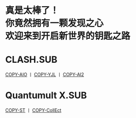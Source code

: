 # 真是太棒了！<br>你竟然拥有一颗发现之心<br>欢迎来到开启新世界的钥匙之路

# CLASH.SUB
[COPY-AIO](https://raw.githubusercontent.com/O7Y0/Attached/server/AIO.yaml)  丨  [COPY-YJL](https://raw.githubusercontent.com/O7Y0/Attached/server/YJL.TXT)  丨  [COPY-AI2](https://raw.githubusercontent.com/O7Y0/Attached/server/AI2.YAML) 
# Quantumult X.SUB
[COPY-ST](https://raw.githubusercontent.com/O7Y0/Attached/server/ST.txt)  丨    [COPY-CollEct](https://raw.githubusercontent.com/O7Y0/Attached/server/CollEct.txt)

